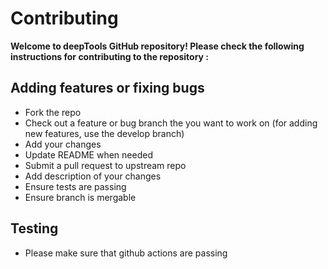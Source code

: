 # Contributing

**Welcome to deepTools GitHub repository! Please check the following instructions
for contributing to the repository :**

## Adding features or fixing bugs

* Fork the repo
* Check out a feature or bug branch the you want to work on (for adding new
    features, use the develop branch)
* Add your changes
* Update README when needed
* Submit a pull request to upstream repo
* Add description of your changes
* Ensure tests are passing
* Ensure branch is mergable

## Testing

* Please make sure that github actions are passing
